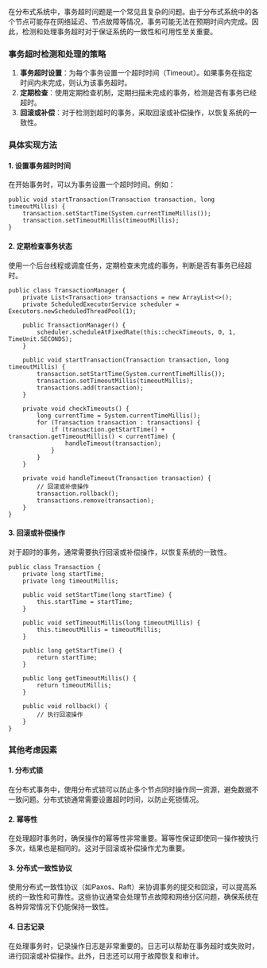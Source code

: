 在分布式系统中，事务超时问题是一个常见且复杂的问题。由于分布式系统中的各个节点可能存在网络延迟、节点故障等情况，事务可能无法在预期时间内完成。因此，检测和处理事务超时对于保证系统的一致性和可用性至关重要。
### 事务超时检测和处理的策略

1. **事务超时设置**：为每个事务设置一个超时时间（Timeout）。如果事务在指定时间内未完成，则认为该事务超时。
2. **定期检查**：使用定期检查机制，定期扫描未完成的事务，检测是否有事务已经超时。
3. **回滚或补偿**：对于检测到超时的事务，采取回滚或补偿操作，以恢复系统的一致性。
### 具体实现方法
#### 1. 设置事务超时时间
在开始事务时，可以为事务设置一个超时时间。例如：
```
public void startTransaction(Transaction transaction, long timeoutMillis) {
    transaction.setStartTime(System.currentTimeMillis());
    transaction.setTimeoutMillis(timeoutMillis);
}
```
#### 2. 定期检查事务状态
使用一个后台线程或调度任务，定期检查未完成的事务，判断是否有事务已经超时。
```
public class TransactionManager {
    private List<Transaction> transactions = new ArrayList<>();
    private ScheduledExecutorService scheduler = Executors.newScheduledThreadPool(1);

    public TransactionManager() {
        scheduler.scheduleAtFixedRate(this::checkTimeouts, 0, 1, TimeUnit.SECONDS);
    }

    public void startTransaction(Transaction transaction, long timeoutMillis) {
        transaction.setStartTime(System.currentTimeMillis());
        transaction.setTimeoutMillis(timeoutMillis);
        transactions.add(transaction);
    }

    private void checkTimeouts() {
        long currentTime = System.currentTimeMillis();
        for (Transaction transaction : transactions) {
            if (transaction.getStartTime() + transaction.getTimeoutMillis() < currentTime) {
                handleTimeout(transaction);
            }
        }
    }

    private void handleTimeout(Transaction transaction) {
        // 回滚或补偿操作
        transaction.rollback();
        transactions.remove(transaction);
    }
}
```
#### 3. 回滚或补偿操作
对于超时的事务，通常需要执行回滚或补偿操作，以恢复系统的一致性。
```
public class Transaction {
    private long startTime;
    private long timeoutMillis;

    public void setStartTime(long startTime) {
        this.startTime = startTime;
    }

    public void setTimeoutMillis(long timeoutMillis) {
        this.timeoutMillis = timeoutMillis;
    }

    public long getStartTime() {
        return startTime;
    }

    public long getTimeoutMillis() {
        return timeoutMillis;
    }

    public void rollback() {
        // 执行回滚操作
    }
}
```
### 其他考虑因素
#### 1. 分布式锁
在分布式事务中，使用分布式锁可以防止多个节点同时操作同一资源，避免数据不一致问题。分布式锁通常需要设置超时时间，以防止死锁情况。
#### 2. 幂等性
在处理超时事务时，确保操作的幂等性非常重要。幂等性保证即使同一操作被执行多次，结果也是相同的。这对于回滚或补偿操作尤为重要。
#### 3. 分布式一致性协议
使用分布式一致性协议（如Paxos、Raft）来协调事务的提交和回滚，可以提高系统的一致性和可靠性。这些协议通常会处理节点故障和网络分区问题，确保系统在各种异常情况下仍能保持一致性。
#### 4. 日志记录
在处理事务时，记录操作日志是非常重要的。日志可以帮助在事务超时或失败时，进行回滚或补偿操作。此外，日志还可以用于故障恢复和审计。
